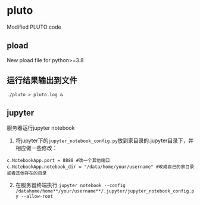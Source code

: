 # pluto
Modified PLUTO code

## pload
New pload file for python>=3.8

## 运行结果输出到文件
`./pluto > pluto.log &`

## jupyter
服务器运行jupyter notebook
1. 将jupyter下的`jupyter_notebook_config.py`放到家目录的.jupyter目录下，并相应做一些修改：
```
c.NotebookApp.port = 8888 #改一个其他端口
c.NotebookApp.notebook_dir = "/data/home/your/username" #改成自己的家目录或者其他存在的目录
```
2. 在服务器终端执行
`jupyter notebook --config /datahome/home**/your/username**/.jupyter/jupyter_notebook_config.py --allow-root`


